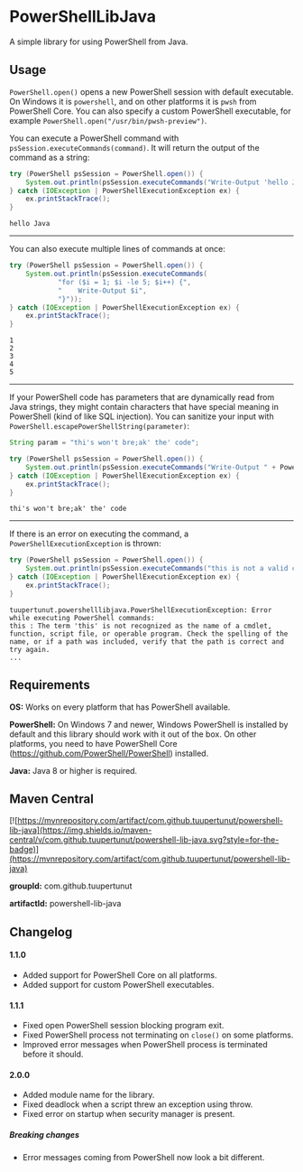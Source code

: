# PowerShellLibJava

A simple library for using PowerShell from Java.

## Usage

`PowerShell.open()` opens a new PowerShell session with default executable. On Windows it is `powershell`, and on other platforms it is `pwsh` from PowerShell Core. You can also specify a custom PowerShell executable, for example `PowerShell.open("/usr/bin/pwsh-preview")`.

You can execute a PowerShell command with `psSession.executeCommands(command)`. It will return the output of the command as a string:
```java
try (PowerShell psSession = PowerShell.open()) {
    System.out.println(psSession.executeCommands("Write-Output 'hello Java'"));
} catch (IOException | PowerShellExecutionException ex) {
    ex.printStackTrace();
}
```
```
hello Java
```

---

You can also execute multiple lines of commands at once:
```java
try (PowerShell psSession = PowerShell.open()) {
    System.out.println(psSession.executeCommands(
            "for ($i = 1; $i -le 5; $i++) {",
            "    Write-Output $i",
            "}"));
} catch (IOException | PowerShellExecutionException ex) {
    ex.printStackTrace();
}
```
```
1
2
3
4
5
```

---

If your PowerShell code has parameters that are dynamically read from Java strings, they might contain characters that have special meaning in PowerShell (kind of like SQL injection). You can sanitize your input with `PowerShell.escapePowerShellString(parameter)`:
```java
String param = "thi's won't bre;ak' the' code";

try (PowerShell psSession = PowerShell.open()) {
    System.out.println(psSession.executeCommands("Write-Output " + PowerShell.escapePowerShellString(param)));
} catch (IOException | PowerShellExecutionException ex) {
    ex.printStackTrace();
}
```
```
thi's won't bre;ak' the' code
```

---

If there is an error on executing the command, a `PowerShellExecutionException` is thrown:
```java
try (PowerShell psSession = PowerShell.open()) {
    System.out.println(psSession.executeCommands("this is not a valid command"));
} catch (IOException | PowerShellExecutionException ex) {
    ex.printStackTrace();
}
```
```
tuupertunut.powershelllibjava.PowerShellExecutionException: Error while executing PowerShell commands:
this : The term 'this' is not recognized as the name of a cmdlet, function, script file, or operable program. Check the spelling of the name, or if a path was included, verify that the path is correct and try again.
...
```

## Requirements

**OS:** Works on every platform that has PowerShell available.

**PowerShell:** On Windows 7 and newer, Windows PowerShell is installed by default and this library should work with it out of the box. On other platforms, you need to have PowerShell Core (https://github.com/PowerShell/PowerShell) installed.

**Java:** Java 8 or higher is required.

## Maven Central

[![https://mvnrepository.com/artifact/com.github.tuupertunut/powershell-lib-java](https://img.shields.io/maven-central/v/com.github.tuupertunut/powershell-lib-java.svg?style=for-the-badge)](https://mvnrepository.com/artifact/com.github.tuupertunut/powershell-lib-java)

**groupId:** com.github.tuupertunut

**artifactId:** powershell-lib-java

## Changelog

#### 1.1.0

- Added support for PowerShell Core on all platforms.
- Added support for custom PowerShell executables.

#### 1.1.1

- Fixed open PowerShell session blocking program exit.
- Fixed PowerShell process not terminating on `close()` on some platforms.
- Improved error messages when PowerShell process is terminated before it should.

#### 2.0.0

- Added module name for the library.
- Fixed deadlock when a script threw an exception using throw.
- Fixed error on startup when security manager is present.

##### Breaking changes

- Error messages coming from PowerShell now look a bit different.